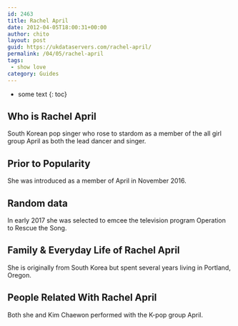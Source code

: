 ```yaml
---
id: 2463
title: Rachel April
date: 2012-04-05T18:00:31+00:00
author: chito
layout: post
guid: https://ukdataservers.com/rachel-april/
permalink: /04/05/rachel-april
tags:
 - show love
category: Guides
---
```


* some text
{: toc}
          
          
## Who is  Rachel April
                  
                  
                  
South Korean pop singer who rose to stardom as a member of the all girl group April as both the lead dancer and singer. 
                  
                
                
                
## Prior to Popularity 
                  
                  
                  
She was introduced as a member of April in November 2016.
                  
                
                
                
## Random data 
                  
                  
                  
In early 2017 she was selected to emcee the television program Operation to Rescue the Song.
                  
                
                
                
## Family & Everyday Life of Rachel April
                  
                  
                  
She is originally from South Korea but spent several years living in Portland, Oregon.
                  
                
                
                
## People Related With  Rachel April
                  
                  
                  
Both she and Kim Chaewon performed with the K-pop group April.
                  
                
              
            
          
          
          
    
    
  
